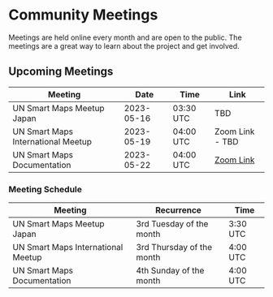 # Community Meetings

Meetings are held online every month and are open to the public. The meetings are a great way to learn about the project and get involved. 

## Upcoming Meetings
|Meeting| Date | Time | Link |
|-------|------|------|------|
|UN Smart Maps Meetup Japan| 2023-05-16| 03:30 UTC | TBD|
|UN Smart Maps International Meetup| 2023-05-19| 04:00 UTC | Zoom Link - TBD|
|UN Smart Maps Documentation| 2023-05-22 | 04:00 UTC | [Zoom Link](https://ucla.zoom.us/j/93249046195)|

### Meeting Schedule
| Meeting | Recurrence | Time |
|---------|------------|------|
|UN Smart Maps Meetup Japan|3rd Tuesday of the month|3:30 UTC|
|UN Smart Maps International Meetup|3rd Thursday of the month|4:00 UTC|
|UN Smart Maps Documentation|4th Sunday of the month|4:00 UTC|

